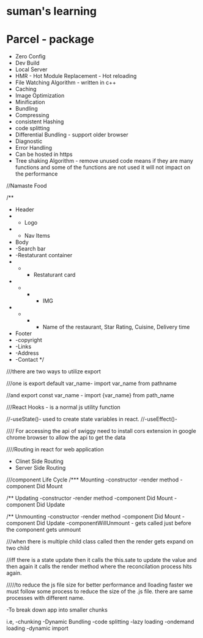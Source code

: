 # suman's learning

# Parcel - package

- Zero Config
- Dev Build
- Local Server
- HMR - Hot Module Replacement - Hot reloading
- File Watching Algorithm - written in c++
- Caching
- Image Optimization
- Minification
- Bundling
- Compressing
- consistent Hashing
- code splitting
- Differential Bundling - support older browser
- Diagnostic
- Error Handling
- Can be hosted in https
- Tree shaking Algorithm - remove unused code means if they are many functions and some of the functions are not used it will not impact on the performance

//Namaste Food

/\*\*

- Header
- - Logo
- - Nav Items
- Body
- -Search bar
- -Restaturant container
- - - Restaturant card
- - - - IMG
- - - - Name of the restaurant, Star Rating, Cuisine, Delivery time
- Footer
- -copyright
- -Links
- -Address
- -Contact
  \*/

///there are two ways to utilize export

///one is export default var_name- import var_name from pathname

//and export const var_name - import {var_name} from path_name

///React Hooks - is a normal js utility function

//-useState()- used to create state variables in react.
//-useEffect()-

//// For accessing the api of swiggy need to install cors extension in google chrome browser to allow the api to get the data

////Routing in react for web application

- Clinet Side Routing
- Server Side Routing

///component Life Cycle
/\*\*\* Mounting
-constructor
-render method
-component Did Mount

/\*\* Updating
-constructor
-render method
-component Did Mount
-component Did Update

/\*\* Unmounting
-constructor
-render method
-component Did Mount
-component Did Update
-componentWillUnmount - gets called just before the component gets unmount



///when there is multiple child class called then the render gets expand on two child 

//iff there is a state update then it calls the this.sate to update the value and then again it calls the render method where the reconcilation process hits again.


/////to reduce the js file size for better performance and lloading faster we must follow some process to reduce the size of the .js file. there are same processes with different name.

-To break down app into smaller chunks

i.e,
-chunking 
-Dynamic Bundling
-code splitting
-lazy loading
-ondemand loading
-dynamic import